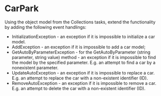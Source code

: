 # CarPark
Using the object model from the Collections tasks, extend the functionality by adding the following event handlings:

 - InitializationException - an exception if it is impossible to initialize a car model.
 - AddException - an exception if it is impossible to add a car model;
 - GetAutoByParameterException - for the GetAutoByParameter (string parameter, string value) 
 method - an exception if it is impossible to find the model by the specified parameter. 
 E.g. an attempt to find a car by a nonexistent parameter.
 - UpdateAutoException - an exception if it is impossible to replace a car. 
 E.g. an attempt to replace the car with a non-existent identifier (ID).
 - RemoveAutoException - an exception if it is impossible to remove a car. 
 E.g. an attempt to delete the car with a non-existent identifier (ID).